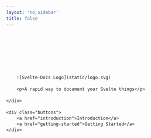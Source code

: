 ```yaml
---
layout: 'no_sidebar'
title: false
---
```


<div class="hero">
    <div class="banner">

        ![Svelte-Docs Logo](static/logo.svg)

        <p>A rapid way to document your Svelte things</p>
        
    </div>

    <div class="buttons">
        <a href="introduction">Introduction</a>
        <a href="getting-started">Getting Started</a>
    </div>
</div>

<style>
    .hero{
        height:95vh;
        position: relative;
    }

    .banner{
        padding-top: 100px;
    }

    .banner img{
        width: 300px;
    }

    .banner p{
        font-size: 1.5em;
        font-weight: 600;
        text-align: center;
    }

    .buttons{
        position: absolute;
        bottom:100px;
        width:100%;
        text-align: center;
    }

    .buttons a{
        display: inline-block;
        padding: 10px;
        color: white;
        background: var(--primary);
        text-decoration: none;
        opacity: 1;
        border-radius: 3px;
    }

    .buttons a:hover{
        opacity: .8;
    }
</style>
